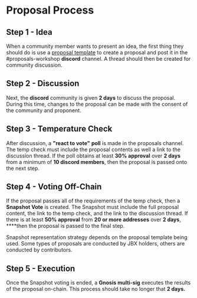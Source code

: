 # Proposal Process

## Step 1 - Idea

When a community member wants to present an idea, the first thing they should do is use a [proposal template](https://juiceboxdao.notion.site/juiceboxdao/Governance-f0ff06c503914500acb9bd646cc4ed65) to create a proposal and post it in the #proposals-workshop **discord** channel. A thread should then be created for community discussion.

## Step 2 - Discussion

Next, the **discord** community is given **2 days** to discuss the proposal. During this time, changes to the proposal can be made with the consent of the community and proponent.

## Step 3 - Temperature Check

After discussion, a **"react to vote"** **poll** is made in the proposals channel. The temp check must include the proposal contents as well a link to the discussion thread. If the poll obtains at least **30% approval** over **2 days** from a minimum of **10 discord members**, then the proposal is passed onto the next step.

## Step 4 - Voting Off-Chain

If the proposal passes all of the requirements of the temp check, then a **Snapshot Vote** is created. The Snapshot must include the full proposal content, the link to the temp check, and the link to the discussion thread. If there is at least **50% approval** from **20 or more addresses** over **2 days**, \*\*\*\*then the proposal is passed to the final step.

Snapshot representation strategy depends on the proposal template being used. Some types of proposals are conducted by JBX holders, others are conducted by contributors.

## Step 5 - Execution

Once the Snapshot voting is ended, a **Gnosis multi-sig** executes the results of the proposal on-chain. This process should take no longer that **2 days.**
